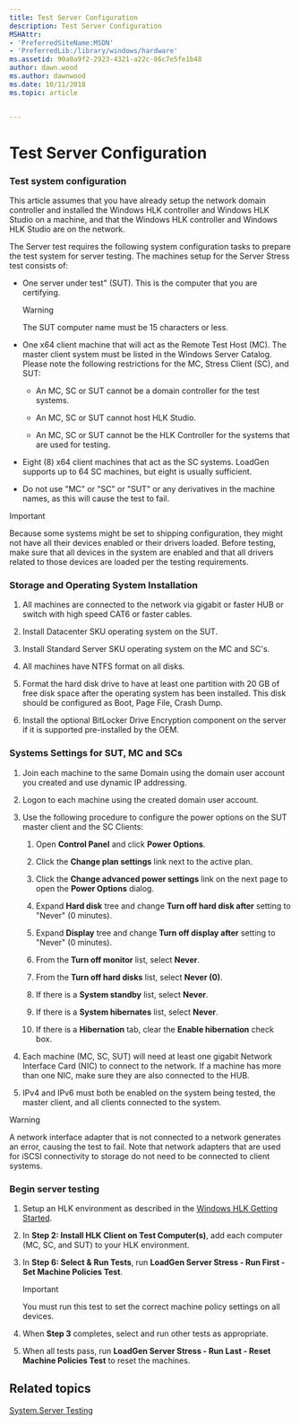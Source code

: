 ```yaml
---
title: Test Server Configuration
description: Test Server Configuration
MSHAttr:
- 'PreferredSiteName:MSDN'
- 'PreferredLib:/library/windows/hardware'
ms.assetid: 90a0a9f2-2923-4321-a22c-86c7e5fe1b48
author: dawn.wood
ms.author: dawnwood
ms.date: 10/11/2018
ms.topic: article


---
```


# Test Server Configuration


### <span id="Test_system_configuration"></span><span id="test_system_configuration"></span><span id="TEST_SYSTEM_CONFIGURATION"></span>Test system configuration

This article assumes that you have already setup the network domain controller and installed the Windows HLK controller and Windows HLK Studio on a machine, and that the Windows HLK controller and Windows HLK Studio are on the network.

The Server test requires the following system configuration tasks to prepare the test system for server testing. The machines setup for the Server Stress test consists of:

- One server under test" (SUT). This is the computer that you are certifying.

  > [!WARNING]
  > 
  > The SUT computer name must be 15 characters or less.

     

- One x64 client machine that will act as the Remote Test Host (MC). The master client system must be listed in the Windows Server Catalog. Please note the following restrictions for the MC, Stress Client (SC), and SUT:

  -   An MC, SC or SUT cannot be a domain controller for the test systems.

  -   An MC, SC or SUT cannot host HLK Studio.

  -   An MC, SC or SUT cannot be the HLK Controller for the systems that are used for testing.

- Eight (8) x64 client machines that act as the SC systems. LoadGen supports up to 64 SC machines, but eight is usually sufficient.

- Do not use "MC" or "SC" or "SUT" or any derivatives in the machine names, as this will cause the test to fail.

> [!IMPORTANT]
> 
> Because some systems might be set to shipping configuration, they might not have all their devices enabled or their drivers loaded. Before testing, make sure that all devices in the system are enabled and that all drivers related to those devices are loaded per the testing requirements.

 

### <span id="Storage_and_Operating_System_Installation"></span><span id="storage_and_operating_system_installation"></span><span id="STORAGE_AND_OPERATING_SYSTEM_INSTALLATION"></span>Storage and Operating System Installation

1.  All machines are connected to the network via gigabit or faster HUB or switch with high speed CAT6 or faster cables.

2.  Install Datacenter SKU operating system on the SUT.

3.  Install Standard Server SKU operating system on the MC and SC's.

4.  All machines have NTFS format on all disks.

5.  Format the hard disk drive to have at least one partition with 20 GB of free disk space after the operating system has been installed. This disk should be configured as Boot, Page File, Crash Dump.

6.  Install the optional BitLocker Drive Encryption component on the server if it is supported pre-installed by the OEM.

### <span id="Systems_Settings_for_SUT__MC_and_SCs"></span><span id="systems_settings_for_sut__mc_and_scs"></span><span id="SYSTEMS_SETTINGS_FOR_SUT__MC_AND_SCS"></span>Systems Settings for SUT, MC and SCs

1.  Join each machine to the same Domain using the domain user account you created and use dynamic IP addressing.

2.  Logon to each machine using the created domain user account.

3.  Use the following procedure to configure the power options on the SUT master client and the SC Clients:

    1.  Open **Control Panel** and click **Power Options**.

    2.  Click the **Change plan settings** link next to the active plan.

    3.  Click the **Change advanced power settings** link on the next page to open the **Power Options** dialog.

    4.  Expand **Hard disk** tree and change **Turn off hard disk after** setting to "Never" (0 minutes).

    5.  Expand **Display** tree and change **Turn off display after** setting to "Never" (0 minutes).

    6.  From the **Turn off monitor** list, select **Never**.

    7.  From the **Turn off hard disks** list, select **Never (0)**.

    8.  If there is a **System standby** list, select **Never**.

    9.  If there is a **System hibernates** list, select **Never**.

    10. If there is a **Hibernation** tab, clear the **Enable hibernation** check box.

4.  Each machine (MC, SC, SUT) will need at least one gigabit Network Interface Card (NIC) to connect to the network. If a machine has more than one NIC, make sure they are also connected to the HUB.

5.  IPv4 and IPv6 must both be enabled on the system being tested, the master client, and all clients connected to the system.

> [!WARNING]
> 
> A network interface adapter that is not connected to a network generates an error, causing the test to fail. Note that network adapters that are used for iSCSI connectivity to storage do not need to be connected to client systems.

 

### <span id="Begin_server_testing"></span><span id="begin_server_testing"></span><span id="BEGIN_SERVER_TESTING"></span>Begin server testing

1. Setup an HLK environment as described in the [Windows HLK Getting Started](../getstarted/windows-hlk-getting-started.md).

2. In **Step 2: Install HLK Client on Test Computer(s)**, add each computer (MC, SC, and SUT) to your HLK environment.

3. In **Step 6: Select & Run Tests**, run **LoadGen Server Stress - Run First - Set Machine Policies Test**.

   > [!IMPORTANT]
   > 
   > You must run this test to set the correct machine policy settings on all devices.

     

4. When **Step 3** completes, select and run other tests as appropriate.

5. When all tests pass, run **LoadGen Server Stress - Run Last - Reset Machine Policies Test** to reset the machines.

## <span id="related_topics"></span>Related topics


[System.Server Testing](system-server-tests.md)

 

 







